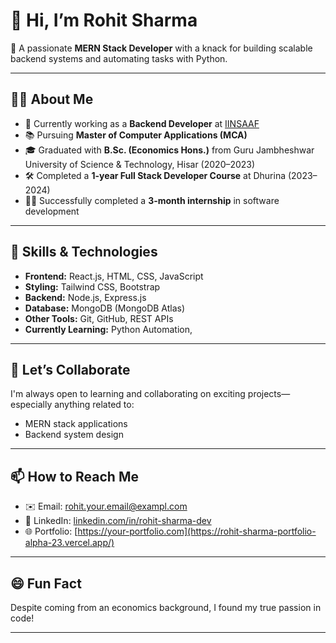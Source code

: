 # 👋 Hi, I’m Rohit Sharma

🎯 A passionate **MERN Stack Developer** with a knack for building scalable backend systems and automating tasks with Python.

---

## 👨‍💻 About Me

- 💼 Currently working as a **Backend Developer** at [IINSAAF](#)
- 📚 Pursuing **Master of Computer Applications (MCA)**
- 🎓 Graduated with **B.Sc. (Economics Hons.)** from Guru Jambheshwar University of Science & Technology, Hisar (2020–2023)
- 🛠️ Completed a **1-year Full Stack Developer Course** at Dhurina (2023–2024)
- 🧑‍💻 Successfully completed a **3-month internship** in software development

---

## 🚀 Skills & Technologies

- **Frontend:** React.js, HTML, CSS, JavaScript
- **Styling:** Tailwind CSS, Bootstrap
- **Backend:** Node.js, Express.js
- **Database:** MongoDB (MongoDB Atlas)
- **Other Tools:** Git, GitHub, REST APIs
- **Currently Learning:** Python Automation,

---

## 🤝 Let’s Collaborate

I'm always open to learning and collaborating on exciting projects—especially anything related to:

- MERN stack applications
- Backend system design

---

## 📫 How to Reach Me

- ✉️ Email: [rohit.your.email@exampl.com](mailto:imrohit567@gmail.com) <!-- Replace with your real email -->
- 💼 LinkedIn: [linkedin.com/in/rohit-sharma-dev](https://www.linkedin.com/in/rohit-sharma-oo7) <!-- Replace with your LinkedIn -->
- 🌐 Portfolio: [https://your-portfolio.com](https://rohit-sharma-portfolio-alpha-23.vercel.app/) <!-- Optional -->

---

## 😄 Fun Fact

Despite coming from an economics background, I found my true passion in code!

---

<!---
Rohit-567/Rohit-567 is a ✨ special ✨ repository because its `README.md` (this file) appears on your GitHub profile.
You can click the Preview link to take a look at your changes.
--->

